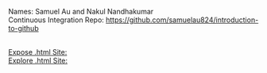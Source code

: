 Names: Samuel Au and Nakul Nandhakumar <br>
Continuous Integration Repo: https://github.com/samuelau824/introduction-to-github <br> <br>

[Expose .html Site:](expose.html) <br>
[Explore .html Site:](explore.html) <br>
